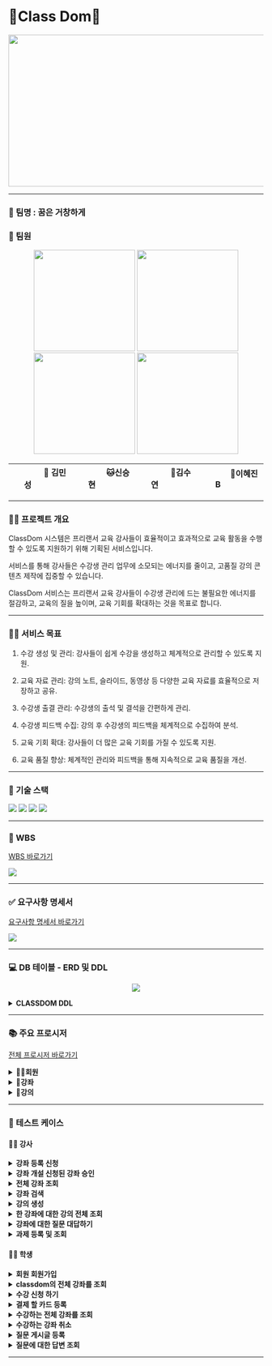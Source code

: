 # 👑Class Dom👑
<p align="center"><img src="https://github.com/beyond-sw-camp/be07-1st-6team-classdom/blob/main/classdom/image/classdom.jpg" width="1000" height="300"/></p>

<hr>

### 🤗 팀명 : 꿈은 거창하게
 
### 🤭 팀원

<p align="center">
	<img src="https://github.com/beyond-sw-camp/be07-1st-6team-classdom/blob/main/classdom/image/min.jpg" width="200" height="200"/>
	<img src="https://github.com/beyond-sw-camp/be07-1st-6team-classdom/blob/main/classdom/image/seung.jpg" width="200" height="200"/>
	<img src="https://github.com/beyond-sw-camp/be07-1st-6team-classdom/blob/main/classdom/image/su.jpg" width="200" height="200"/>
	<img src="https://github.com/beyond-sw-camp/be07-1st-6team-classdom/blob/main/classdom/image/hye.jpg" width="200" height="200"/>
</p>

<div align="center">
	
|   &nbsp;&nbsp; &nbsp; &nbsp; &nbsp;  &nbsp;  &nbsp; 🐶 김민성  &nbsp;&nbsp; &nbsp;&nbsp; &nbsp;  &nbsp;  &nbsp;    |      &nbsp;&nbsp; &nbsp;&nbsp; &nbsp;  &nbsp;  &nbsp; 🐱신승현  &nbsp;&nbsp; &nbsp;&nbsp; &nbsp;  &nbsp;  &nbsp;    |      &nbsp;&nbsp; &nbsp;&nbsp; &nbsp;  &nbsp;  &nbsp; 🐹김수연  &nbsp;&nbsp; &nbsp;&nbsp; &nbsp;  &nbsp;  &nbsp;    |     &nbsp;&nbsp; &nbsp;&nbsp; &nbsp;  &nbsp;  &nbsp; 🐰이혜진B  &nbsp;&nbsp; &nbsp;&nbsp; &nbsp;  &nbsp;  &nbsp;   | 
|------------------------------------------|--------------------------------------|------------------------------------------|-----------------------------------|
 
</div>

<hr>

### 👨‍🏫 프로젝트 개요
  
  ClassDom 시스템은 프리랜서 교육 강사들이 효율적이고 효과적으로 교육 활동을 수행할 수 있도록 지원하기 위해 기획된 서비스입니다.
  
  서비스를 통해 강사들은 수강생 관리 업무에 소모되는 에너지를 줄이고, 고품질 강의 콘텐츠 제작에 집중할 수 있습니다.
  
  ClassDom 서비스는 프리랜서 교육 강사들이 수강생 관리에 드는 불필요한 에너지를 절감하고, 교육의 질을 높이며, 교육 기회를 확대하는 것을 목표로 합니다.

<hr>

### 👩‍🏫 서비스 목표

  1. 수강 생성 및 관리: 강사들이 쉽게 수강을 생성하고 체계적으로 관리할 수 있도록 지원.
  
  2. 교육 자료 관리: 강의 노트, 슬라이드, 동영상 등 다양한 교육 자료를 효율적으로 저장하고 공유.
  
  3. 수강생 출결 관리: 수강생의 출석 및 결석을 간편하게 관리.
  
  4. 수강생 피드백 수집: 강의 후 수강생의 피드백을 체계적으로 수집하여 분석.
  
  5. 교육 기회 확대: 강사들이 더 많은 교육 기회를 가질 수 있도록 지원.
  
  6. 교육 품질 향상: 체계적인 관리와 피드백을 통해 지속적으로 교육 품질을 개선.

<hr>

### 🔨 기술 스택
<div>
<img src="https://img.shields.io/badge/mysql-4479A1?style=for-the-badge&logo=mysql&logoColor=white">
<img src="https://img.shields.io/badge/git-F05032?style=for-the-badge&logo=git&logoColor=white">
<img src="https://img.shields.io/badge/github-181717?style=for-the-badge&logo=github&logoColor=white">
<img src="https://img.shields.io/badge/mariaDB-003545?style=for-the-badge&logo=mariaDB&logoColor=white">
</div>

<hr>

### 📝 WBS

[WBS 바로가기](https://docs.google.com/spreadsheets/d/1N4AJbyaa1NJ6M8YIJl8KAIGHO5Kpb8aFSmN314LBxV8/edit#gid=0)

<img src="https://github.com/beyond-sw-camp/be07-1st-6team-classdom/blob/main/classdom/image/classdom%20project%20wbs.jpg"/>

<hr>

### ✅ 요구사항 명세서

[요구사항 명세서 바로가기](https://docs.google.com/spreadsheets/d/1N4AJbyaa1NJ6M8YIJl8KAIGHO5Kpb8aFSmN314LBxV8/edit#gid=26050374)

<img src="https://github.com/beyond-sw-camp/be07-1st-6team-classdom/blob/main/classdom/image/class%20dom%20project%20%EC%9A%94%EA%B5%AC%EC%82%AC%ED%95%AD%EB%AA%85%EC%84%B8%EC%84%9C.jpg"/>

<hr>

### 💻 DB 테이블 - ERD 및 DDL

<p align="center"><img src="https://github.com/beyond-sw-camp/be07-1st-6team-classdom/blob/main/classdom/image/classdom%20project%20ERD.png"/></p>

<details>
<summary><b>CLASSDOM DDL</b></summary>
	
```sql
-- 회원 table 생성
CREATE TABLE `user` (
  `id` bigint(20) unsigned NOT NULL AUTO_INCREMENT,
  `email` varchar(255) NOT NULL,
  `password` varchar(255) DEFAULT NULL,
  `name` varchar(255) NOT NULL,
  `phone_number` varchar(255) NOT NULL,
  `role` enum('학생','강사','관리자') NOT NULL,
  `created_date` datetime DEFAULT current_timestamp(),
  `del_yn` char(1) DEFAULT 'N',
  PRIMARY KEY (`id`),
  UNIQUE KEY `email` (`email`)
) ENGINE=InnoDB DEFAULT CHARSET=utf8mb4 COLLATE=utf8mb4_general_ci;

-- 강좌 table 생성
CREATE TABLE `course` (
  `id` bigint(20) unsigned NOT NULL AUTO_INCREMENT,
  `name` varchar(255) NOT NULL,
  `description` varchar(8000) NOT NULL,
  `price` int(11) NOT NULL,
  `start_date` datetime NOT NULL,
  `end_date` datetime NOT NULL,
  `instructor_id` bigint(20) unsigned NOT NULL,
  `created_date` datetime DEFAULT current_timestamp(),
  `del_yn` char(1) DEFAULT 'N',
  `max_student` int(11) DEFAULT 30,
  `approval` char(1) DEFAULT 'N',
  PRIMARY KEY (`id`),
  KEY `user_id_fk` (`instructor_id`),
  CONSTRAINT `user_id_fk` FOREIGN KEY (`instructor_id`) REFERENCES `user` (`id`)
) ENGINE=InnoDB AUTO_INCREMENT=6 DEFAULT CHARSET=utf8mb4 COLLATE=utf8mb4_general_ci;

-- 강의 table 생성
CREATE TABLE `lecture` (
  `id` bigint(20) unsigned NOT NULL AUTO_INCREMENT,
  `name` varchar(255) NOT NULL,
  `content` varchar(255) DEFAULT NULL,
  `course_id` bigint(20) unsigned NOT NULL,
  `running_time` time NOT NULL,
  `created_date` datetime DEFAULT current_timestamp(),
  `del_yn` char(1) DEFAULT 'N',
  PRIMARY KEY (`id`),
  KEY `course_id_fk` (`course_id`),
  CONSTRAINT `course_id_fk` FOREIGN KEY (`course_id`) REFERENCES `course` (`id`)
) ENGINE=InnoDB DEFAULT CHARSET=utf8mb4 COLLATE=utf8mb4_general_ci;

-- 강좌질문 table 생성
CREATE TABLE `course_question` (
  `id` bigint(20) unsigned NOT NULL AUTO_INCREMENT,
  `title` varchar(255) NOT NULL,
  `content` varchar(3000) DEFAULT NULL,
  `course_id` bigint(20) unsigned NOT NULL,
  `created_time` datetime DEFAULT current_timestamp(),
  `del_yn` char(1) NOT NULL DEFAULT 'N',
  `writer` bigint(20) unsigned,
  PRIMARY KEY (`id`),
  KEY `course_cquestion_fk` (`course_id`),
  KEY `question_writer_fk` (`writer`),
  CONSTRAINT `course_cquestion_fk` FOREIGN KEY (`course_id`) REFERENCES `course` (`id`),
  CONSTRAINT `question_writer_fk` FOREIGN KEY (`writer`) REFERENCES `user` (`id`)
) ENGINE=InnoDB DEFAULT CHARSET=utf8mb4 COLLATE=utf8mb4_general_ci;

-- 강좌질문답변 table 생성
CREATE TABLE `course_response` (
  `id` bigint(20) unsigned NOT NULL AUTO_INCREMENT,
  `content` varchar(3000) DEFAULT NULL,
  `c_question_id` bigint(20) unsigned NOT NULL,
  `created_time` datetime DEFAULT current_timestamp(),
  `del_yn` char(1) NOT NULL DEFAULT 'N',
  `writer` bigint unsigned, 
  PRIMARY KEY (`id`),

  KEY `cquesiton_cresponse_fk` (`c_question_id`),
  KEY `question_response_fk` (`writer`),

  CONSTRAINT `cquesiton_cresponse_fk` FOREIGN KEY (`c_question_id`) REFERENCES `course_question` (`id`),
  CONSTRAINT `question_response_fk` FOREIGN KEY (`writer`) REFERENCES `user` (`id`)
) ENGINE=InnoDB DEFAULT CHARSET=utf8mb4 COLLATE=utf8mb4_general_ci;

-- 강좌과제 table 생성
CREATE TABLE `assignment` (
  `id` bigint(20) unsigned NOT NULL AUTO_INCREMENT,
  `title` varchar(255) NOT NULL,
  `content` varchar(3000) DEFAULT NULL,
  `course_id` bigint(20) unsigned NOT NULL,
  `start_time` datetime DEFAULT NULL,
  `end_time` datetime DEFAULT NULL,
  `created_time` datetime DEFAULT current_timestamp(),
  `del_yn` char(1) NOT NULL DEFAULT 'N',
  PRIMARY KEY (`id`),
  KEY `course_assignment_fk` (`course_id`),
  CONSTRAINT `course_assignment_fk` FOREIGN KEY (`course_id`) REFERENCES `course` (`id`)
) ENGINE=InnoDB DEFAULT CHARSET=utf8mb4 COLLATE=utf8mb4_general_ci;

-- 강좌과제제출물 table 생성
CREATE TABLE `assignment_output` (
  `id` bigint(20) unsigned NOT NULL AUTO_INCREMENT,
  `content` varchar(3000) DEFAULT NULL,
  `assignment_id` bigint(20) unsigned NOT NULL,
  `student_id` bigint(20) unsigned NOT NULL,
  `score` tinyint(4) DEFAULT 0,
  `feedback` varchar(300) DEFAULT '피드백 등록 전입니다.',
  `submit_date` datetime DEFAULT current_timestamp(),
  `del_yn` char(1) NOT NULL DEFAULT 'N',
  PRIMARY KEY (`id`),
  KEY `assignment_aoutput_fk` (`assignment_id`),
  KEY `cquestion_aoutput_fk` (`student_id`),
  CONSTRAINT `assignment_aoutput_fk` FOREIGN KEY (`assignment_id`) REFERENCES `assignment` (`id`),
  CONSTRAINT `assignment_student_fk` FOREIGN KEY (`student_id`) REFERENCES `user` (`id`)
) ENGINE=InnoDB DEFAULT CHARSET=utf8mb4 COLLATE=utf8mb4_general_ci;

-- 강좌시험 table 생성
CREATE TABLE `exam` (
  `id` bigint(20) unsigned NOT NULL AUTO_INCREMENT,
  `course_id` bigint(20) unsigned NOT NULL,
  `title` varchar(255) NOT NULL,
  `content` varchar(3000) DEFAULT NULL,
  `exam_date` datetime NOT NULL,
  `limited_time` datetime DEFAULT NULL,
  `created_date` datetime DEFAULT current_timestamp(),
  `del_yn` char(1) DEFAULT 'N',
  PRIMARY KEY (`id`),
  KEY `exam_course_id_fk` (`course_id`),
  CONSTRAINT `exam_course_id_fk` FOREIGN KEY (`course_id`) REFERENCES `course` (`id`)
) ENGINE=InnoDB DEFAULT CHARSET=utf8mb4 COLLATE=utf8mb4_general_ci;

-- 강좌시험 제출물 table 생성
CREATE TABLE `exam_output` (
  `id` bigint(20) unsigned NOT NULL AUTO_INCREMENT,
  `exam_id` bigint(20) unsigned NOT NULL,
  `student_id` bigint(20) unsigned NOT NULL,
  `content` varchar(3000) NOT NULL,
  `score` int(11) DEFAULT NULL,
  `created_date` datetime DEFAULT current_timestamp(),
  `del_yn` char(1) DEFAULT 'N',
  PRIMARY KEY (`id`),
  KEY `exam_output_exam_id_idx` (`exam_id`),
  KEY `exam_output_student_id_idx` (`student_id`),
  CONSTRAINT `exam_output_exam_id` FOREIGN KEY (`exam_id`) REFERENCES `exam` (`id`) ON DELETE NO ACTION ON UPDATE NO ACTION,
  CONSTRAINT `exam_output_student_id` FOREIGN KEY (`student_id`) REFERENCES `user` (`id`) ON DELETE NO ACTION ON UPDATE NO ACTION
) ENGINE=InnoDB DEFAULT CHARSET=utf8mb4 COLLATE=utf8mb4_general_ci;

-- 결제수단 table 생성
CREATE TABLE `payment_method` (
  `id` bigint(20) unsigned NOT NULL AUTO_INCREMENT,
  `student_id` bigint(20) unsigned NOT NULL,
  `card_category` varchar(45) DEFAULT NULL,
  `card_number` char(16) DEFAULT NULL,
  `created_date` datetime DEFAULT current_timestamp(),
  `del_yn` char(1) DEFAULT 'N',
  PRIMARY KEY (`id`),
  KEY `payment_method_student_id_idx` (`student_id`),
  CONSTRAINT `payment_method_student_id` FOREIGN KEY (`student_id`) REFERENCES `user` (`id`) ON DELETE NO ACTION ON UPDATE NO ACTION
) ENGINE=InnoDB DEFAULT CHARSET=utf8mb4 COLLATE=utf8mb4_general_ci;

-- 강좌 수강 table 생성
CREATE TABLE `course_register` (
  `id` bigint(20) unsigned NOT NULL AUTO_INCREMENT,
  `student_id` bigint(20) unsigned DEFAULT NULL,
  `course_id` bigint(20) unsigned DEFAULT NULL,
  `completed_state` char(1) DEFAULT 'N',
  `created_time` datetime DEFAULT current_timestamp(),
  `del_yn` char(1) DEFAULT 'N',
  PRIMARY KEY (`id`),
  KEY `course_register_course_id_idx` (`course_id`),
  KEY `course_register_student_id_idx` (`student_id`),
  CONSTRAINT `course_register_course_id` FOREIGN KEY (`course_id`) REFERENCES `course` (`id`) ON DELETE NO ACTION ON UPDATE NO ACTION,
  CONSTRAINT `course_register_student_id` FOREIGN KEY (`student_id`) REFERENCES `user` (`id`) ON DELETE NO ACTION ON UPDATE NO ACTION
) ENGINE=InnoDB DEFAULT CHARSET=utf8mb4 COLLATE=utf8mb4_general_ci;

-- 결제 table 생성
CREATE TABLE `payment` (
  `id` bigint(20) unsigned NOT NULL AUTO_INCREMENT,
  `register_id` bigint(20) unsigned DEFAULT NULL,
  `payment_id` bigint(20) unsigned DEFAULT NULL,
  `del_yn` char(1) DEFAULT 'N',
  PRIMARY KEY (`id`),
  KEY `register_id_idx` (`register_id`),
  KEY `payment_id_idx` (`payment_id`),
  CONSTRAINT `payment_ibfk_1` FOREIGN KEY (`register_id`) REFERENCES `course_register` (`id`),
  CONSTRAINT `payment_ibfk_2` FOREIGN KEY (`payment_id`) REFERENCES `payment_method` (`id`)
) ENGINE=InnoDB DEFAULT CHARSET=utf8mb4 COLLATE=utf8mb4_general_ci;

-- 리뷰 table 생성
CREATE TABLE `review` (
  `id` bigint(20) unsigned NOT NULL AUTO_INCREMENT,
  `course_id` bigint(20) unsigned DEFAULT NULL,
  `student_id` bigint(20) unsigned DEFAULT NULL,
  `content` text DEFAULT NULL,
  `star` int(11) DEFAULT NULL,
  `created_date` datetime DEFAULT current_timestamp(),
  `del_yn` char(1) DEFAULT 'N',
  PRIMARY KEY (`id`),
  KEY `course_id_idx` (`course_id`),
  KEY `student_id_idx` (`student_id`),
  CONSTRAINT `review_ibfk_1` FOREIGN KEY (`course_id`) REFERENCES `course` (`id`),
  CONSTRAINT `review_ibfk_2` FOREIGN KEY (`student_id`) REFERENCES `user` (`id`)
) ENGINE=InnoDB DEFAULT CHARSET=utf8mb4 COLLATE=utf8mb4_general_ci;

-- 출결 table 생성
CREATE TABLE `attendance` (
  `id` bigint(20) unsigned NOT NULL AUTO_INCREMENT,
  `student_id` bigint(20) unsigned DEFAULT NULL,
  `lecture_id` bigint(20) unsigned DEFAULT NULL,
  `state` char(1) DEFAULT 'N',
  `view_date` datetime DEFAULT current_timestamp(),
  `del_yn` char(1) DEFAULT 'N',
  PRIMARY KEY (`id`),
  KEY `student_id_idx` (`student_id`),
  KEY `lecture_id_idx` (`lecture_id`),
  CONSTRAINT `attendance_ibfk_1` FOREIGN KEY (`student_id`) REFERENCES `user` (`id`),
  CONSTRAINT `attendance_ibfk_2` FOREIGN KEY (`lecture_id`) REFERENCES `lecture` (`id`)
) ENGINE=InnoDB DEFAULT CHARSET=utf8mb4 COLLATE=utf8mb4_general_ci;

-- F&A table 생성
CREATE TABLE `fa` (
  `id` bigint(20) unsigned NOT NULL AUTO_INCREMENT,
  `title` varchar(255) DEFAULT NULL,
  `content` text DEFAULT NULL,
  `created_date` datetime DEFAULT current_timestamp(),
  `del_yn` char(1) DEFAULT 'N',
  PRIMARY KEY (`id`)
) ENGINE=InnoDB DEFAULT CHARSET=utf8mb4 COLLATE=utf8mb4_general_ci;
```
</details>

<hr>

### 📚 주요 프로시저

[전체 프로시저 바로가기](https://github.com/beyond-sw-camp/be07-1st-6team-classdom/blob/main/classdom/integrated_procedure/integrated_procedure.sql)

<details>
<summary><b>👩‍💻회원</b></summary>
<div>
<details>
<summary><b>1. 회원가입</b></summary>

```sql
DELIMITER //
CREATE PROCEDURE user_join(in emailInput varchar(255), in pwInput varchar(255), in nameInput varchar(255), in PhoneInput varchar(255), in roleInput enum('학생', '강사', '관리자') )
BEGIN
  insert into user(email, password, name, phone_number, role ) values (emailInput, pwInput, nameInput, PhoneInput, roleInput);
END
// DELIMITER ;
 ```
</details>
<details>
<summary><b>2. 회원조회</b></summary>

```sql
DELIMITER //
CREATE PROCEDURE user_search(in email varchar(255))
BEGIN
  select * from user where email = email;
END
// DELIMITER ;
 ```
</details>
<details>
<summary><b>3. 회원정보수정</b></summary>

```sql
DELIMITER //
CREATE PROCEDURE user_modify(in userEmail varchar(255), in userPw varchar(255), in userName varchar(255), in userPhone varchar(255))
BEGIN
  declare userId bigint;
  select id into userId from user where email = userEmail and password = userPw;
  if userId is null then
    select '아이디/비밀번호가 틀렸습니다.';
  else 
    update user set name = userName, phone_number = userPhone where id=userId;
  select '변경이 완료되었습니다.', email, password, name, phone_number from user where id = userId;
  end if;
END
// DELIMITER ;
```
</details>
<details>
<summary><b>4. 회원탈퇴</b></summary>

```sql
DELIMITER //
CREATE PROCEDURE user_withdraw(in delete_email varchar(255))
BEGIN
  update user set del_yn = 'Y' where email = delete_email;
END
// DELIMITER ;
 ```
</details>
</div>
</details>

<details>
<summary><b>📘강좌</b></summary>
<div>
<details>
<summary><b>1. 강좌등록(강사)</b></summary>

```sql
DELIMITER //
CREATE PROCEDURE course_upload(in nameInput varchar(255), in descriptionInput varchar(8000), in priceInput decimal(10,2), in categoryInput varchar(255), in start_dateInput datetime, in end_dateInput datetime, in instructor_idInput bigint, in maxInput int )
BEGIN
  insert into course(name, description, price, category, start_date, end_date, instructor_id, max_student) values (nameInput, descriptionInput, priceInput, categoryInput, start_dateInput, end_dateInput, instructor_idInput, maxInput);
END
// DELIMITER ;
```
</details>
<details>
<summary><b>2. 강좌승인(관리자)</b></summary>

```sql
DELIMITER //
CREATE PROCEDURE course_approval(in course_idInput bigint)
BEGIN
  update course set approval = 'Y' where id = course_idInput;
 END
 // DELIMITER ;
```
</details>
<details>
<summary><b>3. 강좌수강신청(학생)</b></summary>

```sql
DELIMITER //
create procedure 수강신청 (in 학생id bigint(20),in 강좌id bigint(20))
BEGIN
  insert into course_register (student_id,course_id) values (학생id,강좌id);
END
// DELIMITER ;
```
</details>
<details>
<summary><b>4. 승인강좌전체조회(회원)</b></summary>

```sql
DELIMITER //
CREATE PROCEDURE course_all_search()
BEGIN
  select c.name as'강좌명', u.name as'강사명', c.price as'가격', c.max_student as'전체인원' 
  from course c left join user u on c.instructor_id = u.id 
  where c.approval = 'Y';
END
// DELIMITER ;
```
</details>
<details>
<summary><b>5. 승인강좌단일조회(회원-강좌명검색)</b></summary>

```sql
DELIMITER //
CREATE PROCEDURE course_one_search(in 강좌명 varchar(255))
BEGIN
  select c.name as '강좌명', u.name as '강사명', c.price as '가격', c.max_student as '전체인원' 
  from course c left join user u on c.instructor_id = u.id 
  where c.approval = 'Y' and c.name = 강좌명;
END
// DELIMITER ;
```
</details>
<details>
<summary><b>6. 수강강좌전체조회(학생)</b></summary>

```sql
DELIMITER //
CREATE PROCEDURE register_all_search(in 학생id bigint(20))
BEGIN
  select c.name as 수강강좌명
  from course_register r inner join course c on r.course_id = c.id
  where r.student_id = 학생id; 
END
// DELIMITER ;
```
</details>
<details>
<summary><b>7. 수강강좌단일조회(학생)</b></summary>

```sql
DELIMITER //
CREATE PROCEDURE register_one_search(in 학생id bigint(20), in 강좌id bigint(20))
BEGIN
  select c.name as 수강강좌명
  from course_register r inner join course c on r.course_id = c.id
  where r.student_id = 학생id and r.course_id = 강좌id; 
END
// DELIMITER ;
```
</details>
<details>
<summary><b>8. 수강강좌취소(학생)</b></summary>

 ```sql
DELIMITER //
CREATE PROCEDURE register_delete(in 학생id bigint(20), in 강좌명 varchar(255))
BEGIN
declare courseId bigint(20);
  select id into courseId from course where name = 강좌명;
  update course_register set del_yn = 'Y' where student_id = 학생id and course_id = courseId;
END
// DELIMITER ;
```
</details>
<details>
<summary><b>9. 수강강좌전체조회(학생)</b></summary>

```sql
DELIMITER //
CREATE PROCEDURE `get_student_courses` (IN studentId BIGINT(20) UNSIGNED)
BEGIN
  SELECT c.*
  FROM course c
  INNER JOIN course_register cr ON c.id = cr.course_id
  WHERE cr.student_id = studentId
  AND cr.del_yn = 'N'
  AND c.del_yn = 'N';
END 
// DELIMITER ;
```
</details>
</div>
</details>

<details>
<summary><b>📖강의</b></summary>
<div>
<details>
<summary><b>1. 강의등록(강사)</b></summary>

```sql
DELIMITER //
CREATE PROCEDURE lecture_upload(in instructorEmail varchar(255), in courseId bigint, in name varchar(255), in content varchar(255), in running_time Time)
BEGIN
    declare courseId bigint;        -- course_id
    declare instructorId bigint;        -- instructor_id
    select id into instructorId from user where email = instructorEmail;

    select id into courseId from course where id = courseIdInput and instructor_id =instructorId;
    
    if courseId is null then
      select '해당 강좌가 존재하지 않습니다.';
    else
      insert into lecture (name, content, course_id, running_time) values (name, content, courseId, running_time);
      select '강의 생성 완료';
    end if;
END
// DELIMITER ;
```
</details>
<details>
<summary><b>2. 강의삭제(강사)</b></summary>

```sql
DELIMITER //
CREATE DEFINER=`root`@`localhost` PROCEDURE `lecture_delete`(in instructorEmail varchar(255), in courseId bigint, in lectureId bigint)
BEGIN
    declare instructorId bigint;
    declare deleteCourseId bigint;
    declare deleteLectureName varchar(255);
    declare deleteLectureId bigint;
    select id into instructorId from user where email = instructorEmail;
    select id into deleteCourseId from course where id = courseId and instructor_id= instructorId;
    if deleteCourseId is null then
      select '해당 강좌가 존재하지 않습니다.';
    else
      select id, name into deleteLectureId, deleteLectureName from lecture where id= lectureId;
    if deleteLectureId is null then
      select '해당 강의가 존재하지 않습니다.';
    else
      update lecture set del_yn = 'Y' where id = deleteLectureId;
      select concat(deleteLectureName, '강의 삭제') ;
    end if;
    end if;
END
// DELIMITER ;
```
</details>
<details>
<summary><b>3. 강의단일조회(회원)</b></summary>

```sql
DELIMITER //
CREATE DEFINER=`root`@`localhost` PROCEDURE `lecture_one_search`(in courseId bigint, in lectureId bigint)
BEGIN
    select name as '강의명', content as '동영상', running_time as '강의 시간', created_date as '강의 생성일' from lecture where course_id = courseId and del_yn = 'N' and id = lectureId;
END
// DELIMITER ;
```
</details>
<details>
<summary><b>4. 강의전체조회(회원)</b></summary>

```sql
DELIMITER //
CREATE DEFINER=`root`@`localhost` PROCEDURE `lecture_total_search`(in courseId bigint)
BEGIN
    select name as '강의명', content as '동영상', running_time as '강의 시간', created_date as '강의 생성일' from lecture where course_id = courseId and del_yn = 'N';
END
// DELIMITER ;
```
</details>
<details>
<summary><b>5. 강의시청(학생)</b></summary>

```sql
DELIMITER //
CREATE DEFINER=`root`@`localhost` PROCEDURE `lecture_watch`(in studentEmail varchar(255), in lectureId bigint)
BEGIN
declare studentId bigint;
    declare registerId bigint default null;
    declare attendanceId bigint default null;-- 강의 시청 이력
    
    -- 학생의 id
    select id into studentId from user where email = studentEmail;
 
    -- 강좌를 수강하고 있는지. 하고 있으면 registerId에 course_register의 pk인 id가 들어감. 아니면 null
    select cr.id into registerId from course_register cr inner join lecture l on l.course_id = cr.course_id where cr.student_id = studentId and l.id = lectureId and l.del_yn = 'N';

    if registerId is null then
select '해당 강좌를 수강하고 있지 않습니다.';
else 
select id into attendanceId from attendance where student_id = studentId and lecture_id = lectureId;
if attendanceId is null then
select '강의 시청하기';
            insert into attendance (student_id, lecture_id) values (studentId, lectureId);
        else
select '강의 재시청';
        end if;
end if; 
END
// DELIMITER ;
```
</details>
</div>
</details>

<hr>

### 🧪 테스트 케이스

#### 👨‍💻 강사
<details>
<summary><b>강좌 등록 신청</b></summary>
<img src="https://github.com/beyond-sw-camp/be07-1st-6team-classdom/blob/main/classdom/image/course_upload.png">
</details>
<details>
<summary><b>강좌 개설 신청된 강좌 승인</b></summary>
<img src="https://github.com/beyond-sw-camp/be07-1st-6team-classdom/blob/main/classdom/image/course_approval.png">
</details>
<details>
<summary><b>전체 강좌 조회</b></summary>
<img src="https://github.com/beyond-sw-camp/be07-1st-6team-classdom/blob/main/classdom/image/course_all_select.png">
</details>
<details>
<summary><b>강좌 검색</b></summary>
<img src="https://github.com/beyond-sw-camp/be07-1st-6team-classdom/blob/main/classdom/image/course_search.png">
</details>
<details>
<summary><b>강의 생성</b></summary>
<img src="https://github.com/beyond-sw-camp/be07-1st-6team-classdom/blob/main/classdom/image/lecture_create.png">
</details>
<details>
<summary><b>한 강좌에 대한 강의 전체 조회</b></summary>
<img src="https://github.com/beyond-sw-camp/be07-1st-6team-classdom/blob/main/classdom/image/total_search.png">
</details>
<details>
<summary><b>강좌에 대한 질문 대답하기</b></summary>
<img src="https://github.com/beyond-sw-camp/be07-1st-6team-classdom/blob/main/classdom/image/question.png">
<img src="https://github.com/beyond-sw-camp/be07-1st-6team-classdom/blob/main/classdom/image/response.png">
</details>
<details>
<summary><b>과제 등록 및 조회</b></summary>
<img src="https://github.com/beyond-sw-camp/be07-1st-6team-classdom/blob/main/classdom/image/work_upload_select.png">
</details>


#### 👩‍💻 학생
<details>
<summary><b>회원 회원가입</b></summary>
<img src="https://github.com/beyond-sw-camp/be07-1st-6team-classdom/blob/main/classdom/image/join.png">
</details>
<details>
<summary><b>classdom의 전체 강좌를 조회</b></summary>
<img src="https://github.com/beyond-sw-camp/be07-1st-6team-classdom/blob/main/classdom/image/user_course_select.png">
</details>
<details>
<summary><b>수강 신청 하기</b></summary>
<img src="https://github.com/beyond-sw-camp/be07-1st-6team-classdom/blob/main/classdom/image/register.png">
</details>
<details>
<summary><b>결제 할 카드 등록</b></summary>
<img src="https://github.com/beyond-sw-camp/be07-1st-6team-classdom/blob/main/classdom/image/card_upload.png">
</details>
<details>
<summary><b>수강하는 전체 강좌를 조회</b></summary>
<img src="https://github.com/beyond-sw-camp/be07-1st-6team-classdom/blob/main/classdom/image/register_all_select.png">
</details>
<details>
<summary><b>수강하는 강좌 취소</b></summary>
<img src="https://github.com/beyond-sw-camp/be07-1st-6team-classdom/blob/main/classdom/image/register_delete.png">
</details>
<details>
<summary><b>질문 게시글 등록</b></summary>
<img src="https://github.com/beyond-sw-camp/be07-1st-6team-classdom/blob/main/classdom/image/question_1.png">
<img src="https://github.com/beyond-sw-camp/be07-1st-6team-classdom/blob/main/classdom/image/question_2.png">
</details>
<details>
<summary><b>질문에 대한 답변 조회</b></summary>
<img src="https://github.com/beyond-sw-camp/be07-1st-6team-classdom/blob/main/classdom/image/response_select.png">
</details>
<hr>
